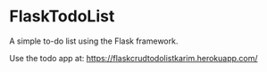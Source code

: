 # FlaskTodoList
A simple to-do list using the Flask framework.

Use the todo app at: https://flaskcrudtodolistkarim.herokuapp.com/
